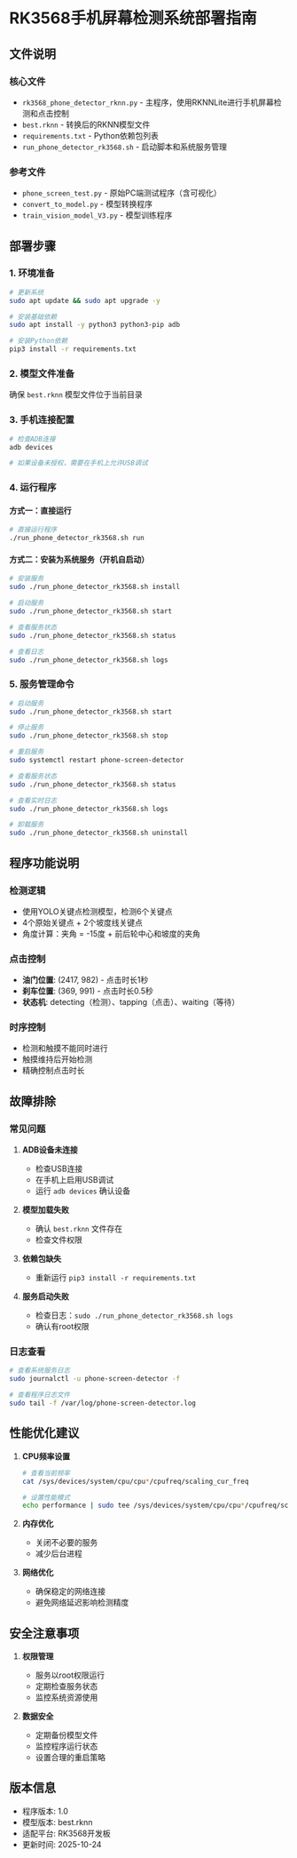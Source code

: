 # RK3568手机屏幕检测系统部署指南

## 文件说明

### 核心文件
- `rk3568_phone_detector_rknn.py` - 主程序，使用RKNNLite进行手机屏幕检测和点击控制
- `best.rknn` - 转换后的RKNN模型文件
- `requirements.txt` - Python依赖包列表
- `run_phone_detector_rk3568.sh` - 启动脚本和系统服务管理

### 参考文件
- `phone_screen_test.py` - 原始PC端测试程序（含可视化）
- `convert_to_model.py` - 模型转换程序
- `train_vision_model_V3.py` - 模型训练程序

## 部署步骤

### 1. 环境准备
```bash
# 更新系统
sudo apt update && sudo apt upgrade -y

# 安装基础依赖
sudo apt install -y python3 python3-pip adb

# 安装Python依赖
pip3 install -r requirements.txt
```

### 2. 模型文件准备
确保 `best.rknn` 模型文件位于当前目录

### 3. 手机连接配置
```bash
# 检查ADB连接
adb devices

# 如果设备未授权，需要在手机上允许USB调试
```

### 4. 运行程序

#### 方式一：直接运行
```bash
# 直接运行程序
./run_phone_detector_rk3568.sh run
```

#### 方式二：安装为系统服务（开机自启动）
```bash
# 安装服务
sudo ./run_phone_detector_rk3568.sh install

# 启动服务
sudo ./run_phone_detector_rk3568.sh start

# 查看服务状态
sudo ./run_phone_detector_rk3568.sh status

# 查看日志
sudo ./run_phone_detector_rk3568.sh logs
```

### 5. 服务管理命令
```bash
# 启动服务
sudo ./run_phone_detector_rk3568.sh start

# 停止服务
sudo ./run_phone_detector_rk3568.sh stop

# 重启服务
sudo systemctl restart phone-screen-detector

# 查看服务状态
sudo ./run_phone_detector_rk3568.sh status

# 查看实时日志
sudo ./run_phone_detector_rk3568.sh logs

# 卸载服务
sudo ./run_phone_detector_rk3568.sh uninstall
```

## 程序功能说明

### 检测逻辑
- 使用YOLO关键点检测模型，检测6个关键点
- 4个原始关键点 + 2个坡度线关键点
- 角度计算：夹角 = -15度 + 前后轮中心和坡度的夹角

### 点击控制
- **油门位置**: (2417, 982) - 点击时长1秒
- **刹车位置**: (369, 991) - 点击时长0.5秒
- **状态机**: detecting（检测）、tapping（点击）、waiting（等待）

### 时序控制
- 检测和触摸不能同时进行
- 触摸维持后开始检测
- 精确控制点击时长

## 故障排除

### 常见问题
1. **ADB设备未连接**
   - 检查USB连接
   - 在手机上启用USB调试
   - 运行 `adb devices` 确认设备

2. **模型加载失败**
   - 确认 `best.rknn` 文件存在
   - 检查文件权限

3. **依赖包缺失**
   - 重新运行 `pip3 install -r requirements.txt`

4. **服务启动失败**
   - 检查日志：`sudo ./run_phone_detector_rk3568.sh logs`
   - 确认有root权限

### 日志查看
```bash
# 查看系统服务日志
sudo journalctl -u phone-screen-detector -f

# 查看程序日志文件
sudo tail -f /var/log/phone-screen-detector.log
```

## 性能优化建议

1. **CPU频率设置**
   ```bash
   # 查看当前频率
   cat /sys/devices/system/cpu/cpu*/cpufreq/scaling_cur_freq
   
   # 设置性能模式
   echo performance | sudo tee /sys/devices/system/cpu/cpu*/cpufreq/scaling_governor
   ```

2. **内存优化**
   - 关闭不必要的服务
   - 减少后台进程

3. **网络优化**
   - 确保稳定的网络连接
   - 避免网络延迟影响检测精度

## 安全注意事项

1. **权限管理**
   - 服务以root权限运行
   - 定期检查服务状态
   - 监控系统资源使用

2. **数据安全**
   - 定期备份模型文件
   - 监控程序运行状态
   - 设置合理的重启策略

## 版本信息
- 程序版本: 1.0
- 模型版本: best.rknn
- 适配平台: RK3568开发板
- 更新时间: 2025-10-24
